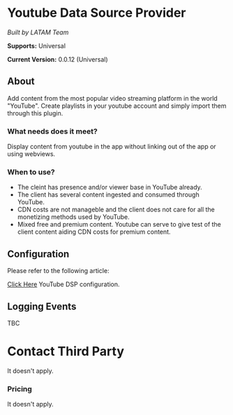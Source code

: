 
# Youtube Data Source Provider

*Built by LATAM Team*

**Supports:** Universal

**Current Version:** 0.0.12 (Universal)

## About
Add content from the most popular video streaming platform in the world "YouTube". Create playlists in your youtube account and simply import them through this plugin. 

### What needs does it meet?

Display content from youtube in the app without linking out of the app or using webviews.


### When to use?
- The cleint has presence and/or viewer base in YouTube already.
- The client has several content ingested and consumed through YouTube.
- CDN costs are not manageble and the client does not care for all the monetizing methods used by YouTube.
- Mixed free and premium content. Youtube can serve to give test of the client content aiding CDN costs for premium content.


## Configuration

Please refer to the following article:

[Click Here](https://applicaster.zendesk.com/hc/en-us/articles/360001136303-How-To-Configure-YouTube-Videos-In-An-App-) YouTube DSP configuration.

## Logging Events

TBC


# Contact Third Party
It doesn't apply.



### Pricing

It doesn't apply.
